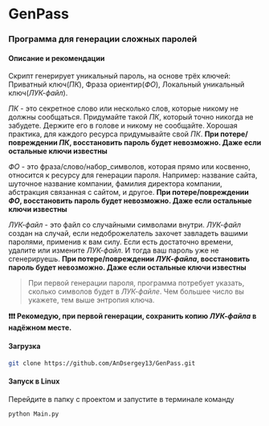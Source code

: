 # GenPass

### Программа для генерации сложных паролей

#### Описание и рекомендации
Скрипт генерирует уникальный пароль, на основе трёх ключей: Приватный ключ(_ПК_), Фраза ориентир(_ФО_), Локальный уникальный ключ(_ЛУК-файл_).

_ПК_ - это секретное слово или несколько слов, которые никому не должны сообщаться. Придумайте такой _ПК_, который точно никогда не забудете. Держите его в голове и никому не сообщайте. Хорошая практика, для каждого ресурса придумывайте свой _ПК_.
**При потере/повреждении _ПК_, восстановить пароль будет невозможно. Даже если остальные ключи известны**

_ФО_ - это фраза/слово/набор_символов, которая прямо или косвенно, относится к ресурсу для  генерации пароля. Например: название сайта, шуточное название компании, фамилия директора компании, абстракция связанная с сайтом, и другое. 
**При потере/повреждении _ФО_, восстановить пароль будет невозможно. Даже если остальные ключи известны**

_ЛУК-файл_ - это файл со случайными символами внутри. _ЛУК-файл_ создан на случай, если недоброжелатель захочет завладеть вашими паролями, применив к вам силу. Если есть достаточно времени, удалите или измените _ЛУК-файл_. И тогда ваш пароль уже не сгенерируешь.
**При потере/повреждении _ЛУК-файла_, восстановить пароль будет невозможно. Даже если остальные ключи известны**

> При первой генерации пароля, программа потребует указать, сколько символов будет в _ЛУК-файле_. Чем большее число вы укажете, тем выше энтропия ключа.

**❗❗❗ Рекомедую, при первой генерации, сохранить копию _ЛУК-файла_ в надёжном месте.**

#### Загрузка
```sh
git clone https://github.com/AnDsergey13/GenPass.git
```

#### Запуск в Linux
Перейдите в папку с проектом и запустите в терминале команду
```sh
python Main.py
```

